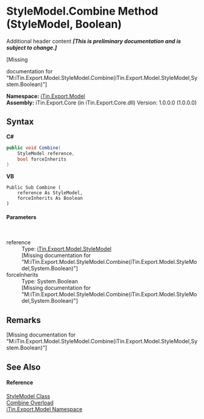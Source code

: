 # StyleModel.Combine Method (StyleModel, Boolean)
Additional header content _**\[This is preliminary documentation and is subject to change.\]**_

\[Missing <summary> documentation for "M:iTin.Export.Model.StyleModel.Combine(iTin.Export.Model.StyleModel,System.Boolean)"\]

**Namespace:**&nbsp;<a href="ef57ffcc-e95e-b212-5a46-9aa6f5a3511f">iTin.Export.Model</a><br />**Assembly:**&nbsp;iTin.Export.Core (in iTin.Export.Core.dll) Version: 1.0.0.0 (1.0.0.0)

## Syntax

**C#**<br />
``` C#
public void Combine(
	StyleModel reference,
	bool forceInherits
)
```

**VB**<br />
``` VB
Public Sub Combine ( 
	reference As StyleModel,
	forceInherits As Boolean
)
```


#### Parameters
&nbsp;<dl><dt>reference</dt><dd>Type: <a href="baeb266c-8597-5b32-68a5-12c1b3e5d907">iTin.Export.Model.StyleModel</a><br />\[Missing <param name="reference"/> documentation for "M:iTin.Export.Model.StyleModel.Combine(iTin.Export.Model.StyleModel,System.Boolean)"\]</dd><dt>forceInherits</dt><dd>Type: System.Boolean<br />\[Missing <param name="forceInherits"/> documentation for "M:iTin.Export.Model.StyleModel.Combine(iTin.Export.Model.StyleModel,System.Boolean)"\]</dd></dl>

## Remarks
\[Missing <remarks> documentation for "M:iTin.Export.Model.StyleModel.Combine(iTin.Export.Model.StyleModel,System.Boolean)"\]

## See Also


#### Reference
<a href="baeb266c-8597-5b32-68a5-12c1b3e5d907">StyleModel Class</a><br /><a href="3ed4db4c-241f-b353-ae87-a671fc0640ee">Combine Overload</a><br /><a href="ef57ffcc-e95e-b212-5a46-9aa6f5a3511f">iTin.Export.Model Namespace</a><br />